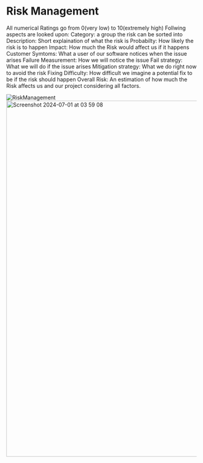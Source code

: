 # Risk Management

All numerical Ratings go from 0(very low) to 10(extremely high) 
Follwing aspects are looked upon:
Category: a group the risk can be sorted into
Description: Short explaination of what the risk is
Probabilty: How likely the risk is to happen 
Impact: How much the Risk would affect us if it happens
Customer Symtoms: What a user of our software notices when the issue arises
Failure Measurement: How we will notice the issue 
Fail strategy: What we will do if the issue arises
Mitigation strategy: What we do right now to avoid the risk
Fixing Difficulty: How difficult we imagine a potential fix to be if the risk should happen
Overall Risk: An estimation of how much the Risk affects us and our project considering all factors. 


![RiskManagement](https://github.com/SE-TINF22B6/Plapy/assets/57218126/afdcdb9f-6326-42cd-b718-c85191197eb5)
<img width="941" alt="Screenshot 2024-07-01 at 03 59 08" src="https://github.com/SE-TINF22B6/Plapy/assets/57218126/47fa0f2d-a835-4da7-9747-9b57248971e7">
